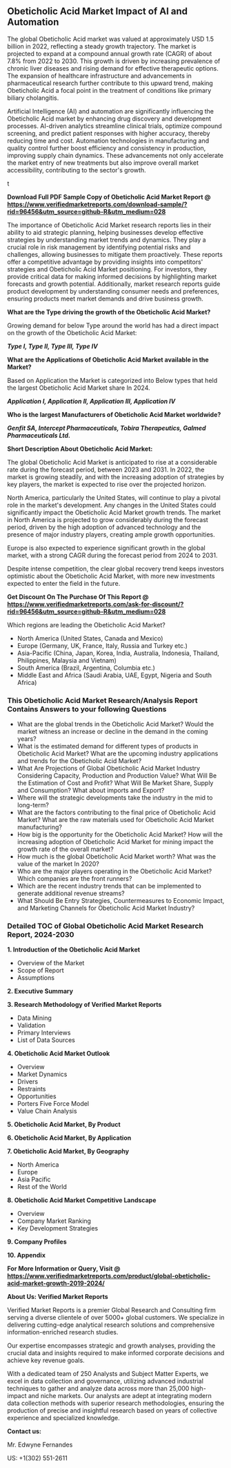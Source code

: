 <h2>Obeticholic Acid Market Impact of AI and Automation</h2><p>The global Obeticholic Acid market was valued at approximately USD 1.5 billion in 2022, reflecting a steady growth trajectory. The market is projected to expand at a compound annual growth rate (CAGR) of about 7.8% from 2022 to 2030. This growth is driven by increasing prevalence of chronic liver diseases and rising demand for effective therapeutic options. The expansion of healthcare infrastructure and advancements in pharmaceutical research further contribute to this upward trend, making Obeticholic Acid a focal point in the treatment of conditions like primary biliary cholangitis.</p><p>Artificial Intelligence (AI) and automation are significantly influencing the Obeticholic Acid market by enhancing drug discovery and development processes. AI-driven analytics streamline clinical trials, optimize compound screening, and predict patient responses with higher accuracy, thereby reducing time and cost. Automation technologies in manufacturing and quality control further boost efficiency and consistency in production, improving supply chain dynamics. These advancements not only accelerate the market entry of new treatments but also improve overall market accessibility, contributing to the sector's growth.</p>t</p><p id="" class=""><strong>Download Full PDF Sample Copy of Obeticholic Acid Market Report @ <a href="https://www.verifiedmarketreports.com/download-sample/?rid=96456&utm_source=github-R&utm_medium=028" target="_blank">https://www.verifiedmarketreports.com/download-sample/?rid=96456&utm_source=github-R&utm_medium=028</a></strong></p><p>The importance of&nbsp;Obeticholic Acid Market research reports lies in their ability to aid strategic planning, helping businesses develop effective strategies by understanding market trends and dynamics. They play a crucial role in risk management by identifying potential risks and challenges, allowing businesses to mitigate them proactively. These reports offer a competitive advantage by providing insights into competitors' strategies and Obeticholic Acid Market positioning. For investors, they provide critical data for making informed decisions by highlighting market forecasts and growth potential. Additionally, market research reports guide product development by understanding consumer needs and preferences, ensuring products meet market demands and drive business growth.</p><p><strong>What are the&nbsp;Type driving the growth of the Obeticholic Acid Market?</strong></p><p id="" class="">Growing demand for below Type around the world has had a direct impact on the growth of the Obeticholic Acid Market:</p><em><strong>Type I, Type II, Type III, Type IV</strong></em></p><strong>What are the&nbsp;Applications&nbsp;of Obeticholic Acid Market available in the Market?</strong></p><p id="" class="">Based on Application the Market is categorized into Below types that held the largest Obeticholic Acid Market share In 2024.</p><em><strong>Application I, Application II, Application III, Application IV</strong></em></p><strong>Who is the largest Manufacturers of Obeticholic Acid Market worldwide?</strong></p><p><em><strong>Genfit SA, Intercept Pharmaceuticals, Tobira Therapeutics, Galmed Pharmaceuticals Ltd.</strong></em></p><p id="" class=""><strong>Short Description About Obeticholic Acid Market:</strong></p><p>The global Obeticholic Acid Market is anticipated to rise at a considerable rate during the forecast period, between 2023 and 2031. In 2022, the market is growing steadily, and with the increasing adoption of strategies by key players, the market is expected to rise over the projected horizon.</p><p>North America, particularly the United States, will continue to play a pivotal role in the market's development. Any changes in the United States could significantly impact the Obeticholic Acid Market growth trends. The market in North America is projected to grow considerably during the forecast period, driven by the high adoption of advanced technology and the presence of major industry players, creating ample growth opportunities.</p><p>Europe is also expected to experience significant growth in the global market, with a strong CAGR during the forecast period from 2024 to 2031.</p><p>Despite intense competition, the clear global recovery trend keeps investors optimistic about the Obeticholic Acid Market, with more new investments expected to enter the field in the future.</p><p id="" class=""><strong>Get Discount On The Purchase Of This Report @ <a href="https://www.verifiedmarketreports.com/ask-for-discount/?rid=96456&utm_source=github-R&utm_medium=028" target="_blank">https://www.verifiedmarketreports.com/ask-for-discount/?rid=96456&utm_source=github-R&utm_medium=028</a></strong></p>Which regions are leading the Obeticholic Acid Market?</p><ul><li>North America (United States, Canada and Mexico)</li><li>Europe (Germany, UK, France, Italy, Russia and Turkey etc.)</li><li>Asia-Pacific (China, Japan, Korea, India, Australia, Indonesia, Thailand, Philippines, Malaysia and Vietnam)</li><li>South America (Brazil, Argentina, Columbia etc.)</li><li>Middle East and Africa (Saudi Arabia, UAE, Egypt, Nigeria and South Africa)</li></ul><h3 id="" class="">This Obeticholic Acid Market Research/Analysis Report Contains Answers to your following Questions</h3><ul><li>What are the global trends in the Obeticholic Acid Market? Would the market witness an increase or decline in the demand in the coming years?</li><li>What is the estimated demand for different types of products in Obeticholic Acid Market? What are the upcoming industry applications and trends for the Obeticholic Acid Market?</li><li>What Are Projections of Global Obeticholic Acid Market Industry Considering Capacity, Production and Production Value? What Will Be the Estimation of Cost and Profit? What Will Be Market Share, Supply and Consumption? What about imports and Export?</li><li>Where will the strategic developments take the industry in the mid to long-term?</li><li>What are the factors contributing to the final price of Obeticholic Acid Market? What are the raw materials used for Obeticholic Acid Market manufacturing?</li><li>How big is the opportunity for the Obeticholic Acid Market? How will the increasing adoption of Obeticholic Acid Market for mining impact the growth rate of the overall market?</li><li>How much is the global Obeticholic Acid Market worth? What was the value of the market In 2020?</li><li>Who are the major players operating in the Obeticholic Acid Market? Which companies are the front runners?</li><li>Which are the recent industry trends that can be implemented to generate additional revenue streams?</li><li>What Should Be Entry Strategies, Countermeasures to Economic Impact, and Marketing Channels for Obeticholic Acid Market Industry?</li></ul><h3 id="" class="">Detailed TOC of Global Obeticholic Acid Market Research Report, 2024-2030</h3><p id="" class=""><strong>1. Introduction of the Obeticholic Acid Market</strong></p><ul><li>Overview of the Market</li><li>Scope of Report</li><li>Assumptions</li></ul><p id="" class=""><strong>2. Executive Summary</strong></p><p id="" class=""><strong>3. Research Methodology of Verified Market Reports</strong></p><ul><li>Data Mining</li><li>Validation</li><li>Primary Interviews</li><li>List of Data Sources</li></ul><p id="" class=""><strong>4. Obeticholic Acid Market Outlook</strong></p><ul><li>Overview</li><li>Market Dynamics</li><li>Drivers</li><li>Restraints</li><li>Opportunities</li><li>Porters Five Force Model</li><li>Value Chain Analysis</li></ul><p id="" class=""><strong>5. Obeticholic Acid Market, By Product</strong></p><p id="" class=""><strong>6. Obeticholic Acid Market, By Application</strong></p><p id="" class=""><strong>7. Obeticholic Acid Market, By Geography</strong></p><ul><li>North America</li><li>Europe</li><li>Asia Pacific</li><li>Rest of the World</li></ul><p id="" class=""><strong>8. Obeticholic Acid Market Competitive Landscape</strong></p><ul><li>Overview</li><li>Company Market Ranking</li><li>Key Development Strategies</li></ul><p id="" class=""><strong>9. Company Profiles</strong></p><p id="" class=""><strong>10. Appendix</strong></p><p id="" class=""><strong>For More Information or Query, Visit @ <a href="https://www.verifiedmarketreports.com/product/global-obeticholic-acid-market-growth-2019-2024/" target="_blank">https://www.verifiedmarketreports.com/product/global-obeticholic-acid-market-growth-2019-2024/</a></strong></p><p id="" class=""><strong>About Us: Verified Market Reports</strong></p><p id="" class="">Verified Market Reports is a premier Global Research and Consulting firm serving a diverse clientele of over 5000+ global customers. We specialize in delivering cutting-edge analytical research solutions and comprehensive information-enriched research studies.</p><p id="" class="">Our expertise encompasses strategic and growth analyses, providing the crucial data and insights required to make informed corporate decisions and achieve key revenue goals.</p><p id="" class="">With a dedicated team of 250 Analysts and Subject Matter Experts, we excel in data collection and governance, utilizing advanced industrial techniques to gather and analyze data across more than 25,000 high-impact and niche markets. Our analysts are adept at integrating modern data collection methods with superior research methodologies, ensuring the production of precise and insightful research based on years of collective experience and specialized knowledge.</p><p id="" class=""><strong>Contact us:</strong></p><p id="" class="">Mr. Edwyne Fernandes</p><p id="" class="">US: +1(302) 551-2611</p>